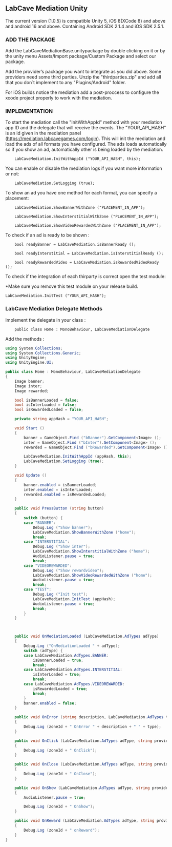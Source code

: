 
## LabCave Mediation Unity

The current version (1.0.5) is compatible Unity 5, iOS 8(XCode 8) and above and android 16 and above. Containing Android SDK 2.1.4 and iOS SDK 2.5.1.

### ADD THE PACKAGE

Add the LabCaveMediationBase.unitypackage by double clicking on it or by the unity menu Assets/Import package/Custom Package and select our package.

Add the provider’s package you want to integrate as you did above. Some providers need some third parties. Unzip the "thirdparties.zip" and add all that you don´t implement to any "Plugins/Android" folder.

For iOS builds notice the mediation add a post-proccess to configure the xcode project properly to work with the mediation.

### IMPLEMENTATION

To start the mediation call the "InitWithAppId" method with your mediation app ID and the delegate that will receive the events. The "YOUR_API_HASH" is an id given in the mediation panel (<https://mediation.labcavegames.com/login>). This will init the mediation and load the ads of all formats you have configured. The ads loads automatically so if you show an ad, automatically other is being loaded by the mediation.

        LabCaveMediation.InitWithAppId ("YOUR_API_HASH", this);

You can enable or disable the mediation logs if you want more information or not:

        LabCaveMediation.SetLogging (true);

To show an ad you have one method for each format, you can specify a placement:

        LabCaveMediation.ShowBannerWithZone ("PLACEMENT_IN_APP");

        LabCaveMediation.ShowInterstitialWithZone ("PLACEMENT_IN_APP");

        LabCaveMediation.ShowVideoRewardedWithZone ("PLACEMENT_IN_APP");

To check if an ad is ready to be shown :

        bool readyBanner = LabCaveMediation.isBannerReady ();

        bool readyInterstitial = LabCaveMediation.isInterstitialReady ();

        bool readyRewardedVideo = LabCaveMediation.isRewardedVideoReady ();

To check if the integration of each thirparty is correct open the test module:

*Make sure you remove this test module on your release build.

	LabCaveMediation.InitTest ("YOUR_API_HASH");

### LabCave Mediation Delegate Methods

Implement the delegate in your class :

        public class Home : MonoBehaviour, LabCaveMediationDelegate

Add the methods :

```c#
using System.Collections;
using System.Collections.Generic;
using UnityEngine;
using UnityEngine.UI;

public class Home : MonoBehaviour, LabCaveMediationDelegate
{
	Image banner;
	Image inter;
	Image rewarded;

	bool isBannerLoaded = false;
	bool isInterLoaded = false;
	bool isRewardedLoaded = false;

	private string appHash = "YOUR_API_HASH";

	void Start ()
	{
		banner = GameObject.Find ("bBanner").GetComponent<Image> ();
		inter = GameObject.Find ("bInter").GetComponent<Image> ();
		rewarded = GameObject.Find ("bRewarded").GetComponent<Image> ();

		LabCaveMediation.InitWithAppId (appHash, this);
		LabCaveMediation.SetLogging (true);
	}

	void Update ()
	{
		banner.enabled = isBannerLoaded;
		inter.enabled = isInterLoaded;
		rewarded.enabled = isRewardedLoaded;
	}

	public void PressButton (string button)
	{
		switch (button) {
		case "BANNER":
			Debug.Log ("Show banner");
			LabCaveMediation.ShowBannerWithZone ("home");
			break;
		case "INTERSTITIAL":
			Debug.Log ("Show inter");
			LabCaveMediation.ShowInterstitialWithZone ("home");
			AudioListener.pause = true;
			break;
		case "VIDEOREWARDED":
			Debug.Log ("Show rewardvideo");
			LabCaveMediation.ShowVideoRewardedWithZone ("home");
			AudioListener.pause = true;
			break;
		case "TEST":
			Debug.Log ("Init test");
			LabCaveMediation.InitTest (appHash);
			AudioListener.pause = true;
			break;
		}
	}



	public void OnMediationLoaded (LabCaveMediation.AdTypes adType)
	{
		Debug.Log ("OnMediationLoaded " + adType);
		switch (adType) {
		case LabCaveMediation.AdTypes.BANNER:
			isBannerLoaded = true;
			break;
		case LabCaveMediation.AdTypes.INTERSTITIAL:
			isInterLoaded = true;
			break;
		case LabCaveMediation.AdTypes.VIDEOREWARDED:
			isRewardedLoaded = true;
			break;
		}
		banner.enabled = false;
	}

	public void OnError (string description, LabCaveMediation.AdTypes type, string zoneId)
	{
		Debug.Log (zoneId + " OnError " + description + " " + type);
	}

	public void OnClick (LabCaveMediation.AdTypes adType, string provider, string zoneId)
	{
		Debug.Log (zoneId + " OnClick");
	}

	public void OnClose (LabCaveMediation.AdTypes adType, string provider, string zoneId)
	{
		Debug.Log (zoneId + " OnClose");
	}

	public void OnShow (LabCaveMediation.AdTypes adType, string provider, string zoneId)
	{
		AudioListener.pause = true;

		Debug.Log (zoneId + " OnShow");
	}

	public void OnReward (LabCaveMediation.AdTypes adType, string provider, string zoneId)
	{
		Debug.Log (zoneId + " onReward");
	}
}
```
